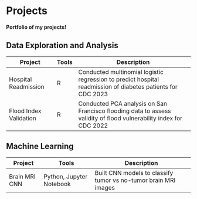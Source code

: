 # Projects
**Portfolio of my projects!**

## Data Exploration and Analysis ##
| Project | Tools | Description
| --- | --- | --- | 
| Hospital Readmission | R | Conducted multinomial logistic regression to predict hospital readmission of diabetes patients for CDC 2023 |
| Flood Index Validation | R | Conducted PCA analysis on San Francisco flooding data to assess validity of flood vulnerability index for CDC 2022 |

## Machine Learning ##
| Project | Tools | Description
| --- | --- | --- | 
| Brain MRI CNN | Python, Jupyter Notebook | Built CNN models to classify tumor vs no-tumor brain MRI images
